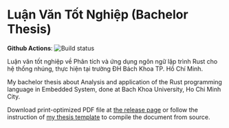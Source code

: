 # Luận Văn Tốt Nghiệp (Bachelor Thesis)

**Github Actions**: ![Build status](https://github.com/Rudo2204/luan-van/workflows/Build/badge.svg?branch=master)

Luận văn tốt nghiệp về Phân tích và ứng dụng ngôn ngữ lập trình Rust cho hệ thống nhúng, thực hiện tại trường ĐH Bách Khoa TP. Hồ Chí Minh.

My bachelor thesis about Analysis and application of the Rust programming language in Embedded System, done at Bach Khoa University, Ho Chi Minh City.

Download print-optimized PDF file at [the release page](https://github.com/Rudo2204/luan-van/releases) or follow the instruction of [my thesis template](https://github.com/Rudo2204/thesis-template) to compile the document from source.
